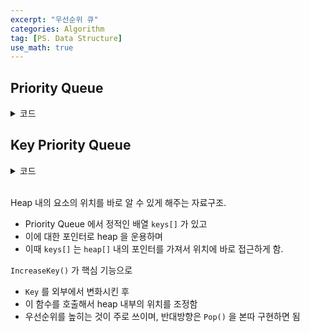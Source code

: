 ```yaml
---
excerpt: "우선순위 큐"
categories: Algorithm
tag: [PS. Data Structure]
use_math: true
---
```


## Priority Queue


<details> 
<summary>코드</summary> 

{% highlight c++ %}

template<typename T, size_t Size>
struct PQ
{
	struct Node
	{
		friend bool operator<(const T& l, const Node& r) { return l < r.v; } // max first
		bool operator<(const Node& in) { return v < in; }
		T v;
	};
	Node heap[Size];
	int end = 1;

	void Push(const T& in)
	{
		heap[end++].v = in;
		int cur = end - 1, next = cur >> 1;
		while (next && heap[next] < heap[cur])
		{
			swap(heap[next], heap[cur]);
			cur = next, next >>= 1;
		}		
	}
	
	T Pop()
	{
		if (end <= 1) return {};
	
		T res = heap[1].v;
		heap[1].v = heap[--end].v;
		int cur = 1, next = cur << 1;
		while (next < end)
		{
			if (next+1 < end && heap[next] < heap[next+1]) next++;
			if (heap[next] < heap[cur]) break;
			swap(heap[cur], heap[next]);
			cur = next, next <<= 1;
		}
		return res;
	}
};

{% endhighlight c++ %}

</details>



## Key Priority Queue

<details> 
<summary>코드</summary> 

{% highlight c++ %}

template<typename T, size_t Size>
struct PQ
{
	struct Key { T v; struct PQ<T, Size>::Node* p; };
	struct Node
	{
		bool operator<(const Node& in) const { return key->v < in.key->v; }  // max first
		Key* key;
	};
	Node heap[Size];
	Key keys[Size];
	int end = 1;

	inline bool Empty() const { return end <= 1; }
	inline T Top() const { return heap[end - 1].key->v; }
	inline int TopKey() const { return heap[1].key - keys; }
	
	inline void Swap(int a, int b)
	{
		swap(heap[a], heap[b]);
		heap[a].key->p = &heap[a];  // swap 마다 heap 내 위치를 유지
		heap[b].key->p = &heap[b];
	}
	
	void IncreaseKey(const Key& key)  // bubble this key up 
	{
		if (key.p - heap >= end) return;
		int cur = key.p - heap, next = cur >> 1;
		while (next && heap[next] < heap[cur])
		{
			Swap(cur, next);
			cur = next, next >>= 1;
		}
	}
	
	void Push(const T& in)
	{
		heap[end].key = &keys[end];
		keys[end].v = in;
		keys[end].p = &heap[end]; end++;
		int cur = end - 1, next = cur >> 1;
		while (next && heap[next] < heap[cur])
		{
			Swap(cur, next);
			cur = next, next >>= 1;
		}
	}
	
	T Pop()
	{
		if (end <= 1) return {};
	
		Key* res = heap[1].key;
		heap[1].key = heap[--end].key;
		int cur = 1, next = cur << 1;
		while (next < end)
		{
			if (next + 1 < end && heap[next] < heap[next + 1]) next++;
			if (heap[next] < heap[cur]) break;
			Swap(cur, next);
			cur = next, next <<= 1;
		}
		return res->v;
	}
};

{% endhighlight c++ %}

</details>

<br/>

Heap 내의 요소의 위치를 바로 알 수 있게 해주는 자료구조.
+ Priority Queue 에서 정적인 배열 ```keys[]``` 가 있고
+ 이에 대한 포인터로 heap 을 운용하며
+ 이때 ```keys[]``` 는 ```heap[]``` 내의 포인터를 가져서 위치에 바로 접근하게 함.

```IncreaseKey()``` 가 핵심 기능으로
+ ```Key``` 를 외부에서 변화시킨 후
+ 이 함수를 호출해서 heap 내부의 위치를 조정함
+ 우선순위를 높히는 것이 주로 쓰이며, 반대방향은 ```Pop()``` 을 본따 구현하면 됨
